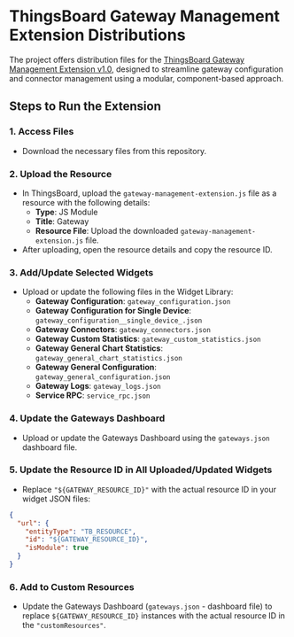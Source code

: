 # ThingsBoard Gateway Management Extension Distributions

The project offers distribution files for the [ThingsBoard Gateway Management Extension v1.0][1], designed to streamline gateway configuration and connector management using a modular, component-based approach.
## Steps to Run the Extension

### 1. Access Files
- Download the necessary files from this repository.

### 2. Upload the Resource
- In ThingsBoard, upload the `gateway-management-extension.js` file as a resource with the following details:
    - **Type**: JS Module
    - **Title**: Gateway
    - **Resource File**: Upload the downloaded `gateway-management-extension.js` file.
- After uploading, open the resource details and copy the resource ID.

### 3. Add/Update Selected Widgets
- Upload or update the following files in the Widget Library:
    - **Gateway Configuration**: `gateway_configuration.json`
    - **Gateway Configuration for Single Device**: `gateway_configuration__single_device_.json`
    - **Gateway Connectors**: `gateway_connectors.json`
    - **Gateway Custom Statistics**: `gateway_custom_statistics.json`
    - **Gateway General Chart Statistics**: `gateway_general_chart_statistics.json`
    - **Gateway General Configuration**: `gateway_general_configuration.json`
    - **Gateway Logs**: `gateway_logs.json`
    - **Service RPC**: `service_rpc.json`

### 4. Update the Gateways Dashboard
- Upload or update the Gateways Dashboard using the `gateways.json` dashboard file.

### 5. Update the Resource ID in All Uploaded/Updated Widgets
- Replace `"${GATEWAY_RESOURCE_ID}"` with the actual resource ID in your widget JSON files:
```json
{ 
  "url": { 
    "entityType": "TB_RESOURCE", 
    "id": "${GATEWAY_RESOURCE_ID}", 
    "isModule": true 
  } 
}
```

### 6. Add to Custom Resources
- Update the Gateways Dashboard (`gateways.json` - dashboard file) to replace `${GATEWAY_RESOURCE_ID}` instances with the actual resource ID in the `"customResources"`.

[1]: https://github.com/thingsboard/gateway-management-extensions